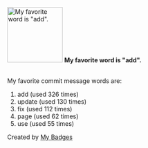 <img src="https://my-badges.github.io/my-badges/favorite-word.png" alt="My favorite word is &quot;add&quot;." title="My favorite word is &quot;add&quot;." width="128">
<strong>My favorite word is &quot;add&quot;.</strong>
<br><br>

My favorite commit message words are:

1. add (used 326 times)
2. update (used 130 times)
3. fix (used 112 times)
4. page (used 62 times)
5. use (used 55 times)


Created by <a href="https://github.com/my-badges/my-badges">My Badges</a>